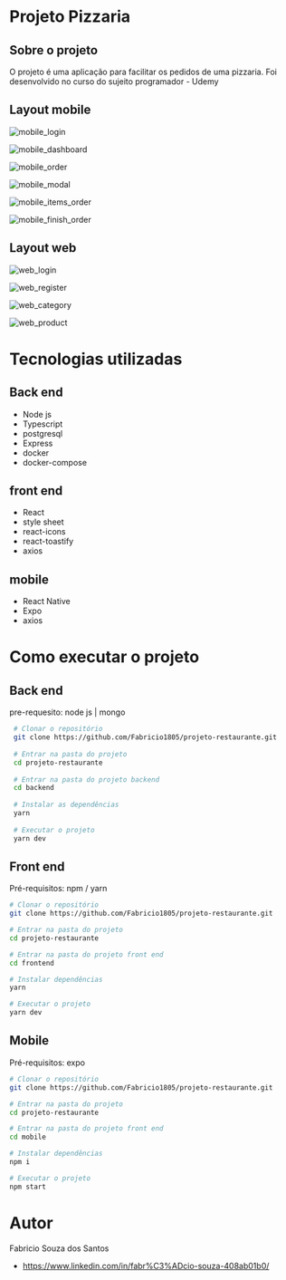# Projeto Pizzaria

## Sobre o projeto
O projeto é uma aplicação para facilitar os pedidos de uma pizzaria.
Foi desenvolvido no curso do sujeito programador - Udemy

## Layout mobile

![mobile_login](https://github.com/Fabricio1805/Projeto-Pizzaria/blob/main/assets/login_mobile.png)

![mobile_dashboard](https://github.com/Fabricio1805/Projeto-Pizzaria/blob/main/assets/dashboar.png)

![mobile_order](https://github.com/Fabricio1805/Projeto-Pizzaria/blob/main/assets/order.png)

![mobile_modal](https://github.com/Fabricio1805/Projeto-Pizzaria/blob/main/assets/modal.png)

![mobile_items_order](https://github.com/Fabricio1805/Projeto-Pizzaria/blob/main/assets/items_order.png)

![mobile_finish_order](https://github.com/Fabricio1805/Projeto-Pizzaria/blob/main/assets/finish_order.png)



## Layout web

![web_login](https://github.com/Fabricio1805/Projeto-Pizzaria/blob/main/assets/login.png)

![web_register](https://github.com/Fabricio1805/Projeto-Pizzaria/blob/main/assets/tela_cadastro.png)

![web_category](https://github.com/Fabricio1805/Projeto-Pizzaria/blob/main/assets/category.png)

![web_product](https://github.com/Fabricio1805/Projeto-Pizzaria/blob/main/assets/produto.png)



# Tecnologias utilizadas


## Back end
 - Node js
 - Typescript
 - postgresql
 - Express 
 - docker
 - docker-compose

## front end
  - React
  - style sheet
  - react-icons
  - react-toastify
  - axios

## mobile
  - React Native
  - Expo
  - axios

# Como executar o projeto
## Back end
pre-requesito: node js | mongo
```bash
 # Clonar o repositório
 git clone https://github.com/Fabricio1805/projeto-restaurante.git
 
 # Entrar na pasta do projeto
 cd projeto-restaurante 
 
 # Entrar na pasta do projeto backend
 cd backend
 
 # Instalar as dependências
 yarn
 
 # Executar o projeto
 yarn dev
```

## Front end

Pré-requisitos: npm / yarn

```bash
# Clonar o repositório
git clone https://github.com/Fabricio1805/projeto-restaurante.git

# Entrar na pasta do projeto
cd projeto-restaurante

# Entrar na pasta do projeto front end
cd frontend

# Instalar dependências
yarn

# Executar o projeto
yarn dev

```

## Mobile
Pré-requisitos: expo

```bash
# Clonar o repositório
git clone https://github.com/Fabricio1805/projeto-restaurante.git

# Entrar na pasta do projeto
cd projeto-restaurante

# Entrar na pasta do projeto front end
cd mobile

# Instalar dependências
npm i

# Executar o projeto
npm start

```


# Autor

Fabricio Souza dos Santos 
- https://www.linkedin.com/in/fabr%C3%ADcio-souza-408ab01b0/
